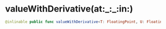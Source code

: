 # valueWithDerivative(at:\_:\_:in:)

``` swift
@inlinable public func valueWithDerivative<T: FloatingPoint, U: FloatingPoint, V: FloatingPoint, R>(at x: T, _ y: U, _ z: V, in f: @escaping @differentiable (T, U, V) -> R) -> (value: R, derivative: R.TangentVector) where T.TangentVector == T, U.TangentVector == U, V.TangentVector == V
```
